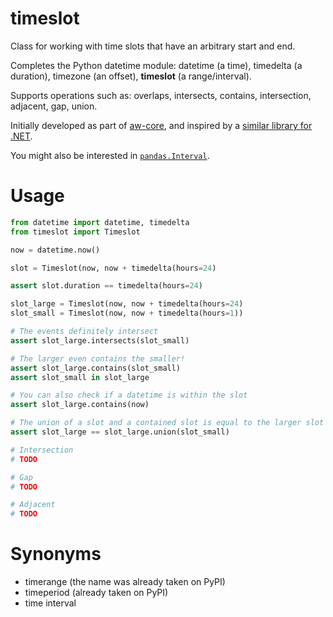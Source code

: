 timeslot
========

Class for working with time slots that have an arbitrary start and end.

Completes the Python datetime module: datetime (a time), timedelta (a duration), timezone (an offset), **timeslot** (a range/interval).

Supports operations such as: overlaps, intersects, contains, intersection, adjacent, gap, union.

Initially developed as part of [aw-core](https://github.com/ActivityWatch/aw-core), and inspired by a [similar library for .NET](http://www.codeproject.com/Articles/168662/Time-Period-Library-for-NET).

You might also be interested in [`pandas.Interval`](https://pandas.pydata.org/pandas-docs/stable/reference/api/pandas.Interval.html).


# Usage

```python
from datetime import datetime, timedelta
from timeslot import Timeslot

now = datetime.now()

slot = Timeslot(now, now + timedelta(hours=24)

assert slot.duration == timedelta(hours=24)

slot_large = Timeslot(now, now + timedelta(hours=24)
slot_small = Timeslot(now, now + timedelta(hours=1))

# The events definitely intersect
assert slot_large.intersects(slot_small)

# The larger even contains the smaller!
assert slot_large.contains(slot_small)
assert slot_small in slot_large

# You can also check if a datetime is within the slot
assert slot_large.contains(now)

# The union of a slot and a contained slot is equal to the larger slot
assert slot_large == slot_large.union(slot_small)

# Intersection
# TODO

# Gap
# TODO

# Adjacent
# TODO
```


# Synonyms

 - timerange (the name was already taken on PyPI)
 - timeperiod (already taken on PyPI)
 - time interval
